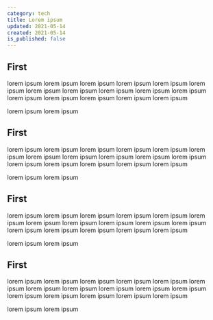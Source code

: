 ```yaml
---
category: tech
title: Lorem ipsum
updated: 2021-05-14
created: 2021-05-14
is_published: false
---
```


## First

lorem ipsum lorem ipsum lorem ipsum lorem ipsum lorem ipsum lorem ipsum lorem ipsum lorem ipsum lorem ipsum lorem ipsum lorem ipsum lorem ipsum lorem ipsum lorem ipsum lorem ipsum lorem ipsum

lorem ipsum lorem ipsum

## First

lorem ipsum lorem ipsum lorem ipsum lorem ipsum lorem ipsum lorem ipsum lorem ipsum lorem ipsum lorem ipsum lorem ipsum lorem ipsum lorem ipsum lorem ipsum lorem ipsum lorem ipsum lorem ipsum

lorem ipsum lorem ipsum

## First

lorem ipsum lorem ipsum lorem ipsum lorem ipsum lorem ipsum lorem ipsum lorem ipsum lorem ipsum lorem ipsum lorem ipsum lorem ipsum lorem ipsum lorem ipsum lorem ipsum lorem ipsum lorem ipsum

lorem ipsum lorem ipsum

## First

lorem ipsum lorem ipsum lorem ipsum lorem ipsum lorem ipsum lorem ipsum lorem ipsum lorem ipsum lorem ipsum lorem ipsum lorem ipsum lorem ipsum lorem ipsum lorem ipsum lorem ipsum lorem ipsum

lorem ipsum lorem ipsum
